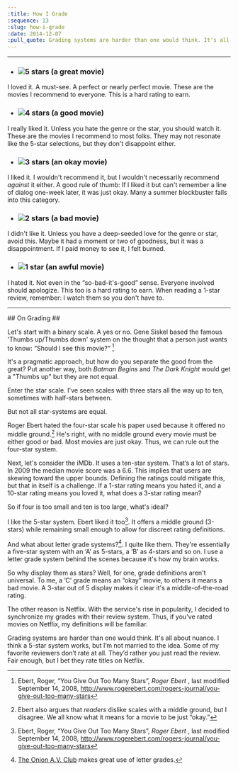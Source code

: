 ```yaml
---
:title: How I Grade
:sequence: 13
:slug: how-i-grade
:date: 2014-12-07
:pull_quote: Grading systems are harder than one would think. It's all about nuance. I think a 5-star system works, but I’m not married to the idea.
---
```

<div>
<hr />
</div>

* ### ![5 stars](5-stars.svg) (a great movie) ###
I loved it. A must-see. A perfect or nearly perfect movie. These are the movies I recommend to everyone. This is a hard rating to earn.

* ### ![4 stars](4-stars.svg) (a good movie) ###
I really liked it. Unless you hate the genre or the star, you should watch it. These are the movies I recommend to most folks. They may not resonate like the 5-star selections, but they don't disappoint either. 

* ### ![3 stars](3-stars.svg) (an okay movie) ###
I liked it. I wouldn't recommend it, but I wouldn't necessarily recommend _against_ it either. A good rule of thumb: If I liked it but can't remember a line of dialog one-week later, it was just okay. Many a summer blockbuster falls into this category. 

* ### ![2 stars](2-stars.svg) (a bad movie) ###
I didn't like it. Unless you have a deep-seeded love for the genre or star, avoid this. Maybe it had a moment or two of goodness, but it was a disappointment. If I paid money to see it, I felt burned.

* ### ![1 star](1-star.svg) (an awful movie) ###
I hated it. Not even in the “so-bad-it's-good” sense. Everyone involved should apologize. This too is a hard rating to earn. When reading a 1-star review, remember: I watch them so you don't have to.

<div>
<hr />
</div>
## On Grading ##

Let's start with a binary scale. A yes or no. Gene Siskel based the famous 'Thumbs up/Thumbs down' system on the thought that a person just wants to know: “Should I see this movie?” [^1]  

It's a pragmatic approach, but how do you separate the good from the great? Put another way, both _Batman Begins_ and _The Dark Knight_ would get a "Thumbs up" but they are not equal.

Enter the star scale. I've seen scales with three stars all the way up to ten, sometimes with half-stars between. 

But not all star-systems are equal. 

Roger Ebert hated the four-star scale his paper used because it offered no middle ground.[^2] He's right, with no middle ground every movie must be either good or bad. Most movies are just okay. Thus, we can rule out the four-star system.

Next, let's consider the iMDb. It uses a ten-star system. That’s a lot of stars. In 2009 the median movie score was a 6.6. This implies that users are skewing toward the upper bounds. Defining the ratings could mitigate this, but that in itself is a challenge. If a 1-star rating means you hated it, and a 10-star rating means you loved it, what does a 3-star rating mean? 

So if four is too small and ten is too large, what's ideal?

I like the 5-star system. Ebert liked it too[^1]. It offers a middle ground (3-stars) while remaining small enough to allow for discreet rating definitions. 

And what about letter grade systems?[^3]. I quite like them. They're essentially a five-star system with an ‘A’ as 5-stars, a ‘B’ as 4-stars and so on. I use a letter grade system behind the scenes because it's how my brain works. 

So why display them as stars? Well, for one, grade definitions aren't universal. To me, a ’C’ grade means an “okay” movie, to others it means a bad movie. A 3-star out of 5 display makes it clear it's a middle-of-the-road rating.

The other reason is Netflix. With the service's rise in popularity, I decided to synchronize my grades with their review system. Thus, if you've rated movies on Netflix, my definitions will be familiar. 

Grading systems are harder than one would think. It's all about nuance. I think a 5-star system works, but I’m not married to the idea. Some of my favorite reviewers don’t rate at all. They’d rather you just read the review. Fair enough, but I bet they rate titles on Netflix.

[^1]: Ebert, Roger, “You Give Out Too Many Stars”, _Roger Ebert_ , last modified September 14, 2008, <http://www.rogerebert.com/rogers-journal/you-give-out-too-many-stars>

[^2]: Ebert also argues that _readers_ dislike scales with a middle ground, but I disagree. We all know what it means for a movie to be just “okay.”

[^3]: [The Onion A.V. Club](http://www.avclub.com/film/) makes great use of letter grades.